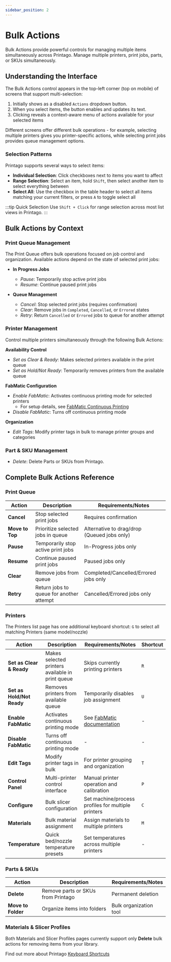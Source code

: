 ```yaml
---
sidebar_position: 2
---
```


# Bulk Actions

Bulk Actions provide powerful controls for managing multiple items simultaneously across Printago. Manage multiple printers, print jobs, parts, or SKUs simultaneously. 

## Understanding the Interface

The Bulk Actions control appears in the top-left corner (top on mobile) of screens that support multi-selection:

1. Initially shows as a disabled `Actions` dropdown button.
2. When you select items, the button enables and updates its text.
3. Clicking reveals a context-aware menu of actions available for your selected items

Different screens offer different bulk operations - for example, selecting multiple printers gives you printer-specific actions, while selecting print jobs provides queue management options.

### Selection Patterns

Printago supports several ways to select items:

- **Individual Selection**: Click checkboxes next to items you want to affect
- **Range Selection**: Select an item, hold `Shift`, then select another item to select everything between
- **Select All**: Use the checkbox in the table header to select all items matching your current filters, or press `A` to toggle select all

:::tip Quick Selection
Use `Shift + Click` for range selection across most list views in Printago.
:::

## Bulk Actions by Context

### Print Queue Management

The Print Queue offers bulk operations focused on job control and organization. Available actions depend on the state of selected print jobs:

- **In Progress Jobs**
  - _Pause_: Temporarily stop active print jobs
  - _Resume_: Continue paused print jobs
  
- **Queue Management**
  - _Cancel_: Stop selected print jobs (requires confirmation)
  - _Clear_: Remove jobs in `Completed`, `Cancelled`, or `Errored` states
  - _Retry_: Return `Cancelled` or `Errored` jobs to queue for another attempt
  
### Printer Management 

Control multiple printers simultaneously through the following Bulk Actions:

**Availability Control**
- _Set as Clear & Ready_: Makes selected printers available in the print queue
- _Set as Hold/Not Ready_: Temporarily removes printers from the available queue

**FabMatic Configuration**  
- _Enable FabMatic_: Activates continuous printing mode for selected printers
  - For setup details, see [FabMatic Continuous Printing](./fabmatic-continuous-printing.md)
- _Disable FabMatic_: Turns off continuous printing mode

**Organization**
- _Edit Tags_: Modify printer tags in bulk to manage printer groups and categories

### Part & SKU Management 

- _Delete_: Delete Parts or SKUs from Printago.



## Complete Bulk Actions Reference

### Print Queue

| Action | Description | Requirements/Notes |
|--------|-------------|--------------------|
| **Cancel** | Stop selected print jobs | Requires confirmation |
| **Move to Top** | Prioritize selected jobs in queue | Alternative to drag/drop (Queued jobs only) |
| **Pause** | Temporarily stop active print jobs | In-Progress jobs only |
| **Resume** | Continue paused print jobs | Paused jobs only |
| **Clear** | Remove jobs from queue | Completed/Cancelled/Errored jobs only |
| **Retry** | Return jobs to queue for another attempt | Cancelled/Errored jobs only |

### Printers
The Printers list page has one additional keyboard shortcut: `G` to select all matching Printers (same model/nozzle)

| Action | Description | Requirements/Notes | Shortcut |
|--------|-------------|--------------------|---------|
| **Set as Clear & Ready** | Makes selected printers available in print queue | Skips currently printing printers | `R` |
| **Set as Hold/Not Ready** | Removes printers from available queue | Temporarily disables job assignment | `U` |
| **Enable FabMatic** | Activates continuous printing mode | See [FabMatic documentation](./fabmatic-continuous-printing.md) | - |
| **Disable FabMatic** | Turns off continuous printing mode | - | - |
| **Edit Tags** | Modify printer tags in bulk | For printer grouping and organization | `T` |
| **Control Panel** | Multi-printer control interface | Manual printer operation and calibration | `P` |
| **Configure** | Bulk slicer configuration | Set machine/process profiles for multiple printers | `C` |
| **Materials** | Bulk material assignment | Assign materials to multiple printers | `M` |
| **Temperature** | Quick bed/nozzle temperature presets | Set temperatures across multiple printers | - |




### Parts & SKUs

| Action | Description | Requirements/Notes |
|--------|-------------|--------------------|
| **Delete** | Remove parts or SKUs from Printago | Permanent deletion |
| **Move to Folder** | Organize items into folders | Bulk organization tool |

### Materials & Slicer Profiles

Both Materials and Slicer Profiles pages currently support only **Delete** bulk actions for removing items from your library.



Find out more about Printago [Keyboard Shortcuts](/docs/features/keyboard-shortcuts.md)